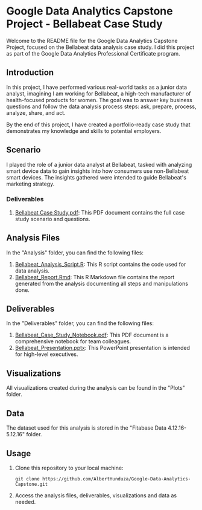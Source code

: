 # Google Data Analytics Capstone Project - Bellabeat Case Study

Welcome to the README file for the Google Data Analytics Capstone Project, focused on the Bellabeat data analysis case study. I did this project as part of the Google Data Analytics Professional Certificate program.

## Introduction

In this project, I have performed various real-world tasks as a junior data analyst, imagining I am working for Bellabeat, a high-tech manufacturer of health-focused products for women. The goal was to answer key business questions and follow the data analysis process steps: ask, prepare, process, analyze, share, and act.

By the end of this project, I have created a portfolio-ready case study that demonstrates my knowledge and skills to potential employers.

## Scenario

I played the role of a junior data analyst at Bellabeat, tasked with analyzing smart device data to gain insights into how consumers use non-Bellabeat smart devices. The insights gathered were intended to guide Bellabeat's marketing strategy.

### Deliverables
1. [Bellabeat Case Study.pdf](Bellabeat%20Case%20Study.pdf): This PDF document contains the full case study scenario and questions.

## Analysis Files

In the "Analysis" folder, you can find the following files:
1. [Bellabeat_Analysis_Script.R](Analysis/Bellabeat_Analysis_Script.R): This R script contains the code used for data analysis.
2. [Bellabeat_Report.Rmd](Analysis/Bellabeat_Report.Rmd): This R Markdown file contains the report generated from the analysis documenting all steps and manipulations done.

## Deliverables

In the "Deliverables" folder, you can find the following files:
1. [Bellabeat_Case_Study_Notebook.pdf](Deliverables/Bellabeat_Case_Study_Notebook.pdf): This PDF document is a comprehensive notebook for team colleagues.
2. [Bellabeat_Presentation.pptx](Deliverables/Bellabeat_Presentation.pptx): This PowerPoint presentation is intended for high-level executives.

## Visualizations

All visualizations created during the analysis can be found in the "Plots" folder.

## Data

The dataset used for this analysis is stored in the "Fitabase Data 4.12.16-5.12.16" folder.

## Usage

1. Clone this repository to your local machine:
   ```shell
   git clone https://github.com/AlbertHunduza/Google-Data-Analytics-Capstone.git

2. Access the analysis files, deliverables, visualizations and data as needed.

